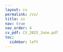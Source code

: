```yaml
---
layout: cv
permalink: /cv/
title: cv
nav: true
nav_order: 4
cv_pdf: CV_2025_June.pdf
toc:
  sidebar: left
---
```

